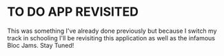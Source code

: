 # TO DO APP REVISITED

This was something I've already done previously but because I switch my track in schooling I'll be revisiting this application as well as the infamous Bloc Jams. Stay Tuned!
